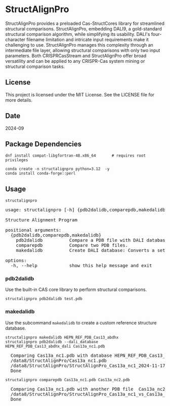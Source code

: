 # StructAlignPro

StructAlignPro provides a preloaded Cas-StructCores library for streamlined structural comparisons. StructAlignPro, embedding DALI9, a gold-standard structural comparison algorithm, while simplifying its usability. DALI's four-character filename limitation and intricate input requirements make it challenging to use. StructAlignPro manages this complexity through an intermediate file layer, allowing structural comparisons with only two input parameters. Both CRISPRCasStream and StructAlignPro offer broad versatility and can be applied to any CRISPR-Cas system mining or structural comparison tasks.
## License
This project is licensed under the MIT License. See the LICENSE file for more details.
## Date
2024-09
## Package Dependencies
```
dnf install compat-libgfortran-48.x86_64       # requires root privileges
```
```
conda create -n structalignpro python=3.12  -y
conda install conda-forge::perl 

```


## Usage
```
structalignpro 
```
<pre>
usage: structalignpro [-h] {pdb2dalidb,comparepdb,makedalidb} ...

Structure Alignment Program

positional arguments:
  {pdb2dalidb,comparepdb,makedalidb}
    pdb2dalidb          Compare a PDB file with DALI database.
    comparepdb          Compare two PDB files.
    makedalidb          Create DALI database: Converts a set of PDB files to DALI format numbers for subsequent structural searches.

options:
  -h, --help            show this help message and exit
</pre>

### pdb2dalidb
Use the built-in CAS core library to perform structural comparisons.
```
structalignpro pdb2dalidb test.pdb
```
### makedalidb
Use the subcommand `makedalidb` to create a custom reference structure database.

```
structalignpro makedalidb HEPN_REF_PDB_Cas13_abdhx
structalignpro pdb2dalidb --dali_database  HEPN_REF_PDB_Cas13_abdhx_dali Cas13a_nc1.pdb 
```

<pre>
  Comparing Cas13a_nc1.pdb with database HEPN_REF_PDB_Cas13_abdhx_dali...
  /data8/StructAlignPro/Cas13a_nc1.pdb
  /data8/StructAlignPro/StructAlignPro_Cas13a_nc1_2024-11-17_23:51:19_result.txt
  Done
</pre>






```
structalignpro comparepdb Cas13a_nc1.pdb Cas13a_nc2.pdb 
```
<pre>
  Comparing Cas13a_nc1.pdb with another PDB file  Cas13a_nc2.pdb...
  /data8/StructAlignPro/StructAlignPro_Cas13a_nc1_vs_Cas13a_nc2_2024-11-17_23:54:06_result.txt
  Done  
</pre>







